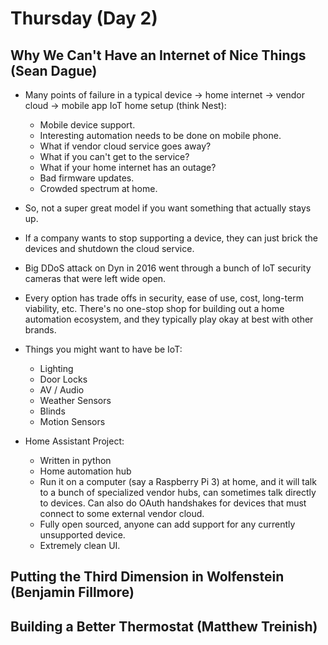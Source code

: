 # Thursday (Day 2)

## Why We Can't Have an Internet of Nice Things (Sean Dague)

* Many points of failure in a typical device -> home internet -> vendor cloud
  -> mobile app IoT home setup (think Nest):
    - Mobile device support.
    - Interesting automation needs to be done on mobile phone.
    - What if vendor cloud service goes away?
    - What if you can't get to the service?
    - What if your home internet has an outage?
    - Bad firmware updates.
    - Crowded spectrum at home.

* So, not a super great model if you want something that actually stays up.

* If a company wants to stop supporting a device, they can just brick the
  devices and shutdown the cloud service.

* Big DDoS attack on Dyn in 2016 went through a bunch of IoT security
  cameras that were left wide open.

* Every option has trade offs in security, ease of use, cost, long-term
  viability, etc. There's no one-stop shop for building out a home
  automation ecosystem, and they typically play okay at best with other
  brands.

* Things you might want to have be IoT:
    - Lighting
    - Door Locks
    - AV / Audio
    - Weather Sensors
    - Blinds
    - Motion Sensors

* Home Assistant Project:
    - Written in python
    - Home automation hub
    - Run it on a computer (say a Raspberry Pi 3) at home, and it will talk
      to a bunch of specialized vendor hubs, can sometimes talk directly
      to devices. Can also do OAuth handshakes for devices that must connect
      to some external vendor cloud.
    - Fully open sourced, anyone can add support for any currently
      unsupported device.
    - Extremely clean UI.

## Putting the Third Dimension in Wolfenstein (Benjamin Fillmore)

## Building a Better Thermostat (Matthew Treinish)

